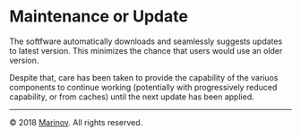 # Maintenance or Update

The softfware automatically downloads and seamlessly suggests updates to latest version. This minimizes the chance that users would use an older version.

Despite that, care has been taken to provide the capability of the variuos components to continue working (potentially with progressively reduced capability, or from caches) until the next update has been applied.

***

© 2018 [Marinov](http://marinov.link "Marinov"). All rights reserved.
